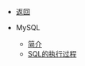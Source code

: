 * [返回](/menu/datastorage)

* MySQL
  * [简介](/modules/datastorage/mysql/index.md)
  * [SQL的执行过程](/modules/datastorage/mysql/01.SQL-execution.md)


